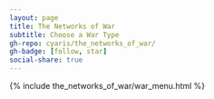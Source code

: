 ```yaml
---
layout: page
title: The Networks of War
subtitle: Choose a War Type
gh-repo: cyaris/the_networks_of_war/
gh-badge: [follow, star]
social-share: true
---
```


{% include the_networks_of_war/war_menu.html %}
